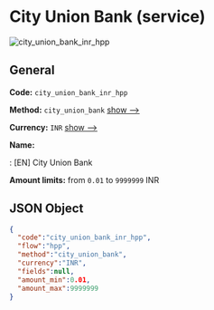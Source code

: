 
# City Union Bank (service) 
![city_union_bank_inr_hpp](https://static.openfintech.io/payment_methods/city_union_bank_inr_hpp/logo.svg?w=400&c=v0.59.26#w200)  

## General 
 
**Code:** `city_union_bank_inr_hpp` 
 
**Method:** `city_union_bank` 
 [show -->](/payment-methods/city_union_bank/) 
 
**Currency:** `INR` [show -->](/currencies/INR/) 
 
**Name:** 
 
:	[EN] City Union Bank 
 
**Amount limits:** from `0.01` to `9999999` INR 

## JSON Object 

```json
{
  "code":"city_union_bank_inr_hpp",
  "flow":"hpp",
  "method":"city_union_bank",
  "currency":"INR",
  "fields":null,
  "amount_min":0.01,
  "amount_max":9999999
}
```  
